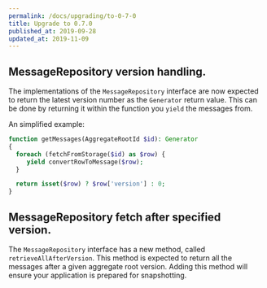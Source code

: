 ```yaml
---
permalink: /docs/upgrading/to-0-7-0
title: Upgrade to 0.7.0
published_at: 2019-09-28
updated_at: 2019-11-09
---
```


## MessageRepository version handling.

The implementations of the `MessageRepository` interface are now expected to
return the latest version number as the `Generator` return value. This can be done
by returning it within the function you `yield` the messages from.

An simplified example:

```php
function getMessages(AggregateRootId $id): Generator
{
  foreach (fetchFromStorage($id) as $row) {
     yield convertRowToMessage($row);
  }

  return isset($row) ? $row['version'] : 0;
}
```

## MessageRepository fetch after specified version.

The `MessageRepository` interface has a new method, called `retrieveAllAfterVersion`. This
method is expected to return all the messages after a given aggregate root version. Adding this
method will ensure your application is prepared for snapshotting.
